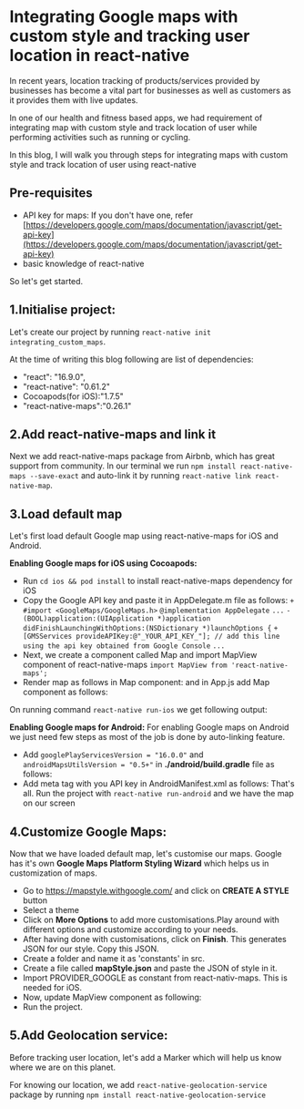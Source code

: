 # Integrating Google maps with custom style and tracking user location in react-native

In recent years, location tracking of products/services provided by businesses has become a vital part for businesses as well as customers as it provides them with live updates.

In one of our health and fitness based apps, we had requirement of integrating map with custom style and track location of user while performing activities such as running or cycling.

In this blog, I will walk you through steps for integrating maps with custom style and track location of user using react-native

## Pre-requisites

- API key for maps: If you don't have one, refer [https://developers.google.com/maps/documentation/javascript/get-api-key](https://developers.google.com/maps/documentation/javascript/get-api-key)
- basic knowledge of react-native

So let's get started.

## 1.Initialise project:

Let's create our project by running
`react-native init integrating_custom_maps`.

At the time of writing this blog following are list of dependencies:

- "react": "16.9.0",
- "react-native": "0.61.2"
- Cocoapods(for iOS):"1.7.5"
- "react-native-maps":"0.26.1"

## 2.Add react-native-maps and link it

Next we add react-native-maps package from Airbnb, which has great support from community. In our terminal we run
`npm install react-native-maps --save-exact` and auto-link it by running `react-native link react-native-map`.

## 3.Load default map

Let's first load default Google map using react-native-maps for iOS and Android.

**Enabling Google maps for iOS using Cocoapods:**

- Run `cd ios && pod install` to install react-native-maps dependency for iOS
- Copy the Google API key and paste it in AppDelegate.m file as follows:
  `+ #import <GoogleMaps/GoogleMaps.h>`
  `@implementation AppDelegate`
  `...`
  `- (BOOL)application:(UIApplication *)application didFinishLaunchingWithOptions:(NSDictionary *)launchOptions {`
  `+ [GMSServices provideAPIKey:@"_YOUR_API_KEY_"]; // add this line using the api key obtained from Google Console`
  `...`
- Next, we create a component called Map and import MapView component of react-native-maps
  `import MapView from 'react-native-maps';`
- Render map as follows in Map component:
  <ss of map.jsx>
  and in App.js add Map component as follows:
  <ss of App.js>

On running command `react-native run-ios` we get following output:
<ss of ios simulator with map>

**Enabling Google maps for Android:**
For enabling Google maps on Android we just need few steps as most of the job is done by auto-linking feature.

- Add `googlePlayServicesVersion = "16.0.0"` and `androidMapsUtilsVersion = "0.5+"` in **./android/build.gradle** file as follows:
  <ss for build.gradle>
- Add meta tag with you API key in AndroidManifest.xml as follows:
  <ss for AndroidManifest.xml>
  That's all. Run the project with `react-native run-android` and we have the map on our screen
  <ss for android map>

## 4.Customize Google Maps:

Now that we have loaded default map, let's customise our maps. Google has it's own **Google Maps Platform Styling Wizard** which helps us in customization of maps.

- Go to https://mapstyle.withgoogle.com/ and click on **CREATE A STYLE** button
- Select a theme
- Click on **More Options** to add more customisations.Play around with different options and customize according to your needs.
- After having done with customisations, click on **Finish**. This generates JSON for our style. Copy this JSON.
- Create a folder and name it as 'constants' in src.
- Create a file called **mapStyle.json** and paste the JSON of style in it.
- Import PROVIDER_GOOGLE as constant from react-nativ-maps. This is needed for iOS.
- Now, update MapView component as following:
  <ss for MapView>
- Run the project.
  <ss for ios with custom map>

## 5.Add Geolocation service:

Before tracking user location, let's add a Marker which will help us know where we are on this planet.

For knowing our location, we add `react-native-geolocation-service` package by running
`npm install react-native-geolocation-service`
